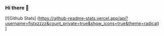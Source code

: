 ### Hi there 👋

[![Github Stats] (https://github-readme-stats.vercel.app/api?username=fistxzzzz&count_private=true&show_icons=true&theme=radical)]
